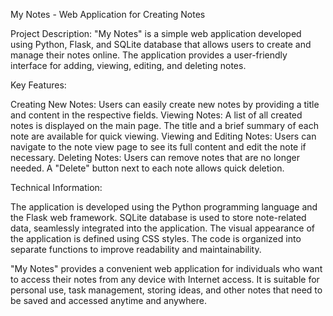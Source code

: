 My Notes - Web Application for Creating Notes

Project Description:
"My Notes" is a simple web application developed using Python, Flask, and SQLite database that allows users to create and manage their notes online. The application provides a user-friendly interface for adding, viewing, editing, and deleting notes.

Key Features:

Creating New Notes: Users can easily create new notes by providing a title and content in the respective fields.
Viewing Notes: A list of all created notes is displayed on the main page. The title and a brief summary of each note are available for quick viewing.
Viewing and Editing Notes: Users can navigate to the note view page to see its full content and edit the note if necessary.
Deleting Notes: Users can remove notes that are no longer needed. A "Delete" button next to each note allows quick deletion.

Technical Information:

The application is developed using the Python programming language and the Flask web framework.
SQLite database is used to store note-related data, seamlessly integrated into the application.
The visual appearance of the application is defined using CSS styles.
The code is organized into separate functions to improve readability and maintainability.

"My Notes" provides a convenient web application for individuals who want to access their notes from any device with Internet access. It is suitable for personal use, task management, storing ideas, and other notes that need to be saved and accessed anytime and anywhere.
